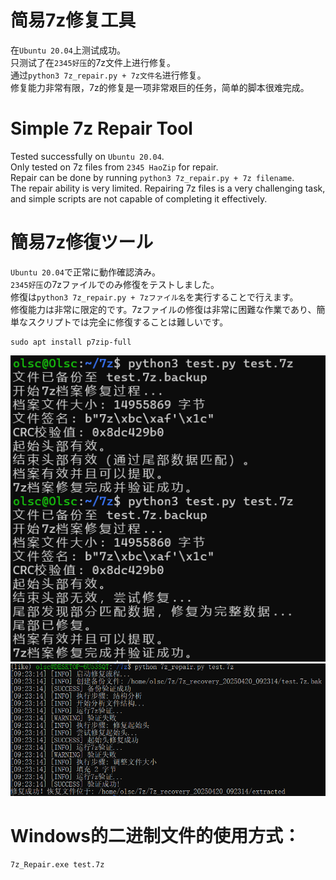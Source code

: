 # 简易7z修复工具
在`Ubuntu 20.04`上测试成功。<br>
只测试了在`2345好压`的7z文件上进行修复。<br>
通过`python3 7z_repair.py + 7z文件名`进行修复。<br>
修复能力非常有限，7z的修复是一项非常艰巨的任务，简单的脚本很难完成。<br>

# Simple 7z Repair Tool  
Tested successfully on `Ubuntu 20.04`.  
Only tested on 7z files from `2345 HaoZip` for repair.  
Repair can be done by running `python3 7z_repair.py + 7z filename`.  
The repair ability is very limited. Repairing 7z files is a very challenging task, and simple scripts are not capable of completing it effectively.  

# 簡易7z修復ツール  
`Ubuntu 20.04`で正常に動作確認済み。  
`2345好压`の7zファイルでのみ修復をテストしました。  
修復は`python3 7z_repair.py + 7zファイル名`を実行することで行えます。  
修復能力は非常に限定的です。7zファイルの修復は非常に困難な作業であり、簡単なスクリプトでは完全に修復することは難しいです。

```
sudo apt install p7zip-full
```

![image](exp_1.png)
![image](exp_2.png)


# Windows的二进制文件的使用方式：<br>

```
7z_Repair.exe test.7z
```